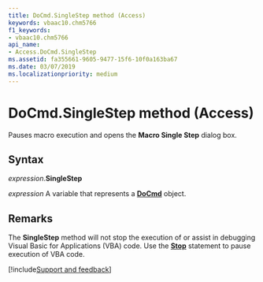 ```yaml
---
title: DoCmd.SingleStep method (Access)
keywords: vbaac10.chm5766
f1_keywords:
- vbaac10.chm5766
api_name:
- Access.DoCmd.SingleStep
ms.assetid: fa355661-9605-9477-15f6-10f0a163ba67
ms.date: 03/07/2019
ms.localizationpriority: medium
---
```



# DoCmd.SingleStep method (Access)

Pauses macro execution and opens the **Macro Single Step** dialog box.


## Syntax

_expression_.**SingleStep** 

_expression_ A variable that represents a **[DoCmd](Access.DoCmd.md)** object.


## Remarks

The **SingleStep** method will not stop the execution of or assist in debugging Visual Basic for Applications (VBA) code. Use the **[Stop](../language/reference/User-Interface-Help/stop-statement.md)** statement to pause execution of VBA code.




[!include[Support and feedback](~/includes/feedback-boilerplate.md)]